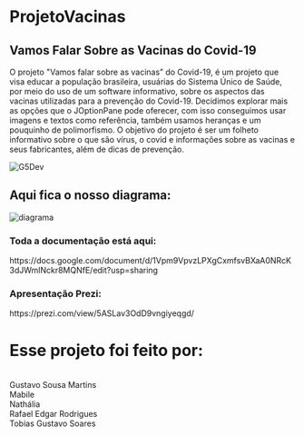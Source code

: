 # ProjetoVacinas
<h2>
Vamos Falar Sobre as Vacinas do Covid-19
</h2>
  O projeto "Vamos falar sobre as vacinas” do Covid-19, é um projeto que visa educar a população brasileira, usuárias do Sistema Único de Saúde, por meio do uso de um software 
informativo, sobre os aspectos das vacinas utilizadas para a prevenção do Covid-19.
  Decidimos explorar mais as opções que o JOptionPane pode oferecer, com isso conseguimos usar imagens e textos como referência, também usamos heranças e um pouquinho
 de polimorfismo. O objetivo do projeto é ser um folheto informativo sobre o que são vírus, o covid e informações sobre as vacinas e seus fabricantes, além de dicas de prevenção.
 
 ![G5Dev](https://user-images.githubusercontent.com/19335381/137657955-45e5820d-82ac-4375-9d3a-7dfe6ba802a7.jpg)
<h2>
Aqui fica o nosso diagrama:
</h2>

![diagrama](https://user-images.githubusercontent.com/19335381/137734982-af400812-5728-4094-8068-9dd4f010fb1c.png)

<h3>
Toda a documentação está aqui:
</h3>
https://docs.google.com/document/d/1Vpm9VpvzLPXgCxmfsvBXaA0NRcK3dJWmlNckr8MQNfE/edit?usp=sharing
<h3>
Apresentação Prezi: 
</h3>
https://prezi.com/view/5ASLav3OdD9vngiyeqgd/
<h1>
  Esse projeto foi feito por: 
</h1>
<br>
    Gustavo Sousa Martins 
    <br>
	  Mabile 			
    <br>
    Nathália
    <br>
		Rafael Edgar Rodrigues
    <br>
		Tobias Gustavo Soares 
